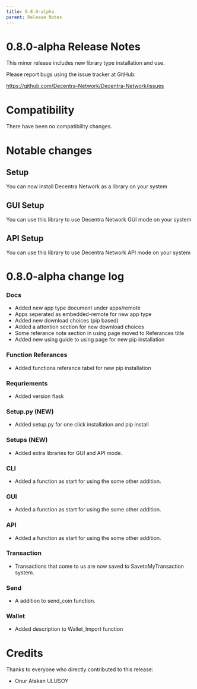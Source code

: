 ```yaml
---
title: 0.8.0-alpha
parent: Release Notes
---
```


0.8.0-alpha Release Notes
====================

This minor release includes new library type installation and use.

Please report bugs using the issue tracker at GitHub:

  <https://github.com/Decentra-Network/Decentra-Network/issues>

Compatibility
==============

There have been no compatibility changes.

Notable changes
===============

## Setup
You can now install Decentra Network as a library on your system

## GUI Setup
You can use this library to use Decentra Network GUI mode on your system

## API Setup
You can use this library to use Decentra Network API mode on your system

0.8.0-alpha change log
=================

### Docs
- Added new app type document under apps/remote
- Apps seperated as embedded-remote for new app type
- Added new download choices (pip based)
- Added a attention section for new download choices
- Some referance note section in using page moved to Referances title
- Added new using guide to using page for new pip installation

### Function Referances
- Added functions referance tabel for new pip installation

### Requriements
- Added version flask

### Setup.py (NEW)
- Added setup.py for one click installation and pip install

### Setups (NEW)
- Added extra libraries for GUI and API mode.

### CLI
- Added a function as start for using the some other addition.

### GUI
- Added a function as start for using the some other addition.

### API
- Added a function as start for using the some other addition.

### Transaction
- Transactions that come to us are now saved to SavetoMyTransaction system.

### Send
- A addition to send_coin function.

### Wallet
- Added description to Wallet_Import function

Credits
=======

Thanks to everyone who directly contributed to this release:

- Onur Atakan ULUSOY
